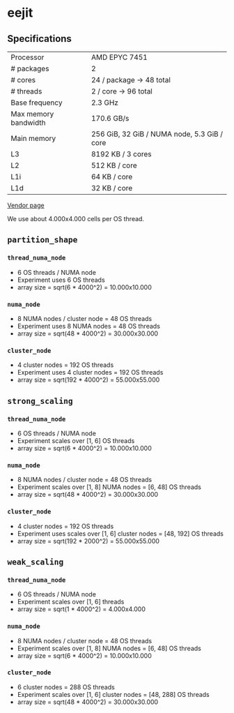 # eejit

## Specifications
<table>
    <tr>
        <td>Processor</td>
        <td>AMD EPYC 7451</td>
    </tr>
    <tr>
        <td># packages</td>
        <td>2</td>
    </tr>
    <tr>
        <td># cores</td>
        <td>24 / package → 48 total</td>
    </tr>
    <tr>
        <td># threads</td>
        <td>2 / core → 96 total</td>
    </tr>
    <tr>
        <td>Base frequency</td>
        <td>2.3 GHz</td>
    </tr>
    <tr>
        <td>Max memory bandwidth</td>
        <td>170.6 GB/s</td>
    </tr>
    <tr>
        <td>Main memory</td>
        <td>256 GiB, 32 GiB / NUMA node, 5.3 GiB / core</td>
    </tr>
    <tr>
        <td>L3</td>
        <td>8192 KB / 3 cores</td>
    </tr>
    <tr>
        <td>L2</td>
        <td>512 KB / core</td>
    </tr>
    <tr>
        <td>L1i</td>
        <td>64 KB / core</td>
    </tr>
    <tr>
        <td>L1d</td>
        <td>32 KB / core</td>
    </tr>
</table>

[Vendor page](https://www.amd.com/en/products/cpu/amd-epyc-7451)

We use about 4.000x4.000 cells per OS thread.

## `partition_shape`

### `thread_numa_node`
- 6 OS threads / NUMA node
- Experiment uses 6 OS threads
- array size = sqrt(6 * 4000^2) = 10.000x10.000

### `numa_node`
- 8 NUMA nodes / cluster node = 48 OS threads
- Experiment uses 8 NUMA nodes = 48 OS threads
- array size = sqrt(48 * 4000^2) = 30.000x30.000

### `cluster_node`
- 4 cluster nodes = 192 OS threads
- Experiment uses 4 cluster nodes = 192 OS threads
- array size = sqrt(192 * 4000^2) = 55.000x55.000

## `strong_scaling`

### `thread_numa_node`
- 6 OS threads / NUMA node
- Experiment scales over [1, 6] OS threads
- array size = sqrt(6 * 4000^2) = 10.000x10.000

### `numa_node`
- 8 NUMA nodes / cluster node = 48 OS threads
- Experiment scales over [1, 8] NUMA nodes =  [6, 48] OS threads
- array size = sqrt(48 * 4000^2) = 30.000x30.000

### `cluster_node`
- 4 cluster nodes = 192 OS threads
- Experiment uses scales over [1, 6] cluster nodes = [48, 192] OS threads
- array size = sqrt(192 * 2000^2) = 55.000x55.000

## `weak_scaling`

### `thread_numa_node`
- 6 OS threads / NUMA node
- Experiment scales over [1, 6] threads
- array size = sqrt(1 * 4000^2) = 4.000x4.000

### `numa_node`
- 8 NUMA nodes / cluster node = 48 OS threads
- Experiment scales over [1, 8] NUMA nodes =  [6, 48] OS threads
- array size = sqrt(6 * 4000^2) = 10.000x10.000

### `cluster_node`
- 6 cluster nodes = 288 OS threads
- Experiment scales over [1, 6] cluster nodes = [48, 288] OS threads
- array size = sqrt(48 * 4000^2) = 30.000x30.000
